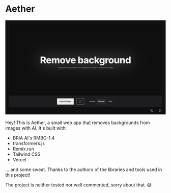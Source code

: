 # Aether

![Screenshot](screenshot.png)

Hey! This is Aether, a small web app that removes backgrounds from images with AI. It's built with:

* BRIA AI's RMBG-1.4
* transformers.js
* Remix.run
* Tailwind CSS
* Vercel

... and some sweat. Thanks to the authors of the libraries and tools used in this project!

The project is neither tested nor well commented, sorry about that. 😅
